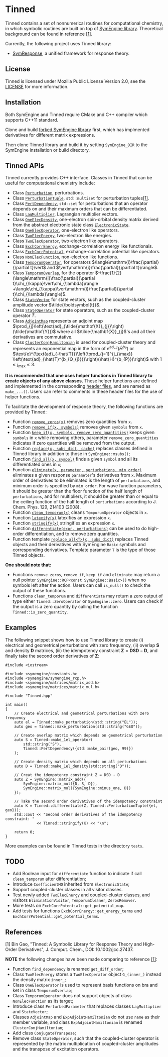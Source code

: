 # Tinned

Tinned contains a set of nonnumerical routines for computational chemistry, in
which symbolic routines are built on top of
[SymEngine library](https://github.com/symengine/symengine). Theoretical
background can be found in reference [[1]](#1).

Currently, the following project uses Tinned library:

* [SymResponse](https://github.com/bingao/symresponse), a unified framework for
  response theory.

## License

Tinned is licensed under Mozilla Public License Version 2.0, see the
[LICENSE](LICENSE) for more information.

## Installation

Both SymEngine and Tinned require CMake and C++ compiler which supports C++11
standard.

Clone and build [forked SymEngine library](https://github.com/bingao/symengine)
first, which has implmented derivatives for different matrix expressions.

Then clone Tinned library and build it by setting `SymEngine_DIR` to the
SymEngine installation or build directory.

## Tinned APIs

Tinned currently provides C++ interface. Classes in Tinned that can be useful
for computational chemistry include:

* Class [`Perturbation`](include/Tinned/Perturbation.hpp), perturbations.
* Class [`PerturbationTuple`](include/Tinned/Perturbation.hpp), `std::multiset`
  for perturbation tuples[[1]](#1).
* Class [`PertDependency`](include/Tinned/PertDependency.hpp), `std::set` for
  perturbations that an operator depends on and their maximum orders that can
  be differentiated.
* Class [`LagMultiplier`](include/Tinned/LagMultiplier.hpp), Lagrangian
  multiplier vectors.
* Class [`OneElecDensity`](include/Tinned/OneElecDensity.hpp), one-electron
  spin-orbital density matrix derived from the abstract electronic state
  class [`ElectronicState`](include/Tinned/ElectronicState.hpp).
* Class [`OneElecOperator`](include/Tinned/OneElecOperator.hpp), one-electron
  like operators.
* Class [`TwoElecEnergy`](include/Tinned/TwoElecEnergy.hpp), two-electron like
  energies.
* Class [`TwoElecOperator`](include/Tinned/TwoElecOperator.hpp), two-electron
  like operators.
* Class [`ExchCorrEnergy`](include/Tinned/ExchCorrEnergy.hpp),
  exchange-correlation energy like functionals.
* Class [`ExchCorrPotential`](include/Tinned/ExchCorrPotential.hpp),
  exchange-correlation potential like operators.
* Class [`NonElecFunction`](include/Tinned/NonElecFunction.hpp), non-electron
  like functions.
* Class [`TemporumOperator`](include/Tinned/TemporumOperator.hpp), for
  operators $\langle\mathrm{i}\frac{\partial}{\partial t}\vert$ and
  $\vert\mathrm{i}\frac{\partial}{\partial t}\rangle$.
* Class [`TemporumOverlap`](include/Tinned/TemporumOverlap.hpp), for the operator
  $-\frac{1}{2}(\langle\mathrm{i}\frac{\partial}{\partial t}\chi_{\kappa}\vert\chi_{\lambda}\rangle
  +\langle\chi_{\kappa}\vert\mathrm{i}\frac{\partial}{\partial t}\chi_{\lambda}\rangle)$.
* Class [`StateVector`](include/Tinned/StateVector.hpp) for state vectors, such
  as the coupled-cluster amplitude vector $\tilde{\boldsymbol{t}}$.
* Class [`StateOperator`](include/Tinned/StateOperator.hpp) for state operators,
  such as the coupled-cluster operator $\hat{T}$.
* Class [`AdjointMap`](include/Tinned/AdjointMap.hpp) represents an adjoint map
  $\prod_{j}\left(\text{ad}_{\tilde{\mathbf{X}}_{j}}\right)(\tilde{\mathbf{Y}})$
  where all $\tilde{\mathbf{X}}_{j}$'s and all their derivatives are commutative.
* Class [`ClusterConjHamiltonian`](include/Tinned/ClusterConjHamiltonian.hpp)
  is used for coupled-cluster theory and represents an exponential map in the
  form of $\text{e}^{\text{ad}_{-\hat{T}}}(\hat{H}^{b_{P}})$ or
  $\text{e}^{\text{ad}_{-\hat{T}}}\left(\prod_{j=1}^{j_{\max}}
    \left(\text{ad}_{\hat{T}^{b_{Q_{j}}}}\right)(\hat{H}^{b_{P}})\right)$ with
  $1\le j_{\max}\le3$.

**It is recommended that one uses helper functions in Tinned library to create
objects of any above classes.** These helper functions are defined and
implemented in the corresponding [header files](include/Tinned), and are named
as `make_...()`. Users can refer to comments in these header files for the use
of helper functions.

To facilitate the development of response theory, the following functions are
provided by Tinned:

* Function [`remove_zeros(x)`](include/Tinned/ZerosRemover.hpp) removes zero
  quantities from `x`.
* Function [`remove_if(x, symbols)`](include/Tinned/RemoveVisitor.hpp) removes
  given `symbols` from `x`.
* Function [`keep_if(x, symbols, remove_zero_quantities)`](include/Tinned/KeepVisitor.hpp)
  keeps given `symbols` in `x` while removing others, parameter
  `remove_zero_quantities` indicates if zero quantities will be removed from the
  output.
* Function [`replace(x, subs_dict, cache)`](include/Tinned/ReplaceVisitor.hpp)
  replaces classes defined in Tinned library in addition to those in
  `SymEngine::msubs()`;
* Function [`find_all(x, symbol)`](include/Tinned/FindAllVisitor.hpp)
  finds a given `symbol` and all its differentiated ones in `x`;
* Function [`eliminate(x, parameter, perturbations, min_order)`](include/Tinned/EliminationVisitor.hpp)
  eliminates a given response `parameter`'s derivatives from `x`. Maximum order
  of derivatives to be eliminated is the length of `perturbations`, and minimum
  order is specified by `min_order`. For wave function parameters, it should be
  greater than the floor function of the half length of `perturbations`, and for
  multipliers, it should be greater than or equal to the ceiling function of the
  half length of `perturbations` according to J. Chem. Phys. 129, 214103 (2008).
* Function [`clean_temporum(x)`](include/Tinned/TemporumCleaner.hpp) cleans
  `TemporumOperator` objects in `x`.
* Function [`latexify(x)`](include/Tinned/LaTeXifyVisitor.hpp) latexifies an
  expression `x`.
* Function [`stringify(x)`](include/Tinned/StringifyVisitor.hpp) stringifies an
  expression `x`.
* Function [`differentiate(expr, perturbations)`](include/Tinned/Utilities.hpp)
  can be used to do high-order differentiation, and to remove zero quantities.
* Function template [`replace_all<T>(x, subs_dict)`](include/Tinned/Utilities.hpp)
  replaces Tinned objects and their derivatives with SymEngine `Basic` symbols
  and corresponding derivatives. Template parameter `T` is the type of those
  Tinned objects.

**One should note that:**

* Functions `remove_zeros`, `remove_if`, `keep_if` and `eliminate` may
  return a null pointer `SymEngine::RCP<const SymEngine::Basic>()` when no
  symbols left after the action. Users can call `is_null()` to check the output
  of these functions.
* Functions `clean_temporum` and `differentiate` may return a zero output of
  type either `Tinned::ZeroOperator` or `SymEngine::zero`. Users can check if
  the output is a zero quantity by calling the function `Tinned::is_zero_quantity`.

## Examples

The following snippet shows how to use Tinned library to create (i) electrical
and geometrical perturbations with zero frequency, (ii) overlap $\mathbf{S}$
and density $\mathbf{D}$ matrices, (iii) the idempotency constraint
$\mathbf{Z}=\mathbf{DSD}-\mathbf{D}$, and finally take the second order
derivatives of $\mathbf{Z}$:

```
#include <iostream>

#include <symengine/constants.h>
#include <symengine/symengine_rcp.h>
#include <symengine/matrices/matrix_add.h>
#include <symengine/matrices/matrix_mul.h>

#include "Tinned.hpp"

int main()
{
    // Create electrical and geometrical perturbations with zero frequency
    auto el = Tinned::make_perturbation(std::string("EL"));
    auto geo = Tinned::make_perturbation(std::string("GEO"));

    // Create overlap matrix which depends on geometrical perturbation
    auto S = Tinned::make_1el_operator(
        std::string("S"),
        Tinned::PertDependency({std::make_pair(geo, 99)})
    );

    // Create density matrix which depends on all perturbations
    auto D = Tinned::make_1el_density(std::string("D"));

    // Creat the idempotency constraint Z = DSD - D
    auto Z = SymEngine::matrix_add({
        SymEngine::matrix_mul({D, S, D}),
        SymEngine::matrix_mul({SymEngine::minus_one, D})
    });

    // Take the second order derivatives of the idempotency constraint
    auto K = Tinned::differentiate(Z, Tinned::PerturbationTuple({el, geo}));
    std::cout << "Second order derivatives of the idempotency constraint: "
              << Tinned::stringify(K) << "\n";

    return 0;
}
```

More examples can be found in Tinned tests in the directory `tests`.

## TODO

* Add Boolean input for `differentiate` function to indicate if
  call `clean_temporum` after differentiation;
* Introduce `CoefficientMO` inherited from `ElectronicState`;
* Support coupled-cluster classes in all visitor classes.
* Test newly added `TwoElecEnergy` and coupled-cluster classes, and visitors
  `EliminationVisitor`, `TemporumCleaner`, `ZerosRemover`.
* More tests on `ExchCorrPotential::get_potential_map`.
* Add tests for functions `ExchCorrEnergy::get_energy_terms` and
  `ExchCorrPotential::get_potential_terms`.

## References

<a id="1">[1]</a>
Bin Gao, "Tinned: A Symbolic Library for Response Theory and High-Order
Derivatives", J. Comput. Chem., DOI: 10.1002/jcc.27437.

**NOTE** the following changes have been made comparing to reference [[1]](#1):

* Function `find_dependency` is renamed `get_diff_order`;
* Class `TwoElecEnergy` stores a `TwoElecOperator` object `G_(inner_)` instead
  the density matrix `inner_`;
* Class `OneElecOperator` is used to represent basis functions on bra and ket
  in class `TemporumOverlap`;
* Class `TemporumOperator` does not support objects of class `NonElecFunction`
  as its target;
* Introduce class `PerturbedParameter` that replaces classes `LagMultiplier`
  and `StateVector`;
* Classes `AdjointMap` and `ExpAdjointHamiltonian` do not use `name` as their
  member variable, and class `ExpAdjointHamiltonian` is renamed
  `ClusterConjHamiltonian`;
* Add class `ConjugateTranspose`;
* Remove class `StateOperator`, such that the coupled-cluster operator is
  represented by the matrix multiplication of coupled-cluster amplitudes and
  the transpose of excitation operators.
